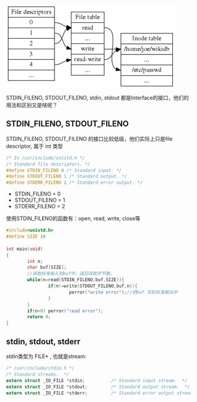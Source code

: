 ![](/assets/File_table_and_inode_table.png)

STDIN_FILENO, STDOUT_FILENO, stdin, stdout 都是Interface的接口，他们的用法和区别又是啥呢？

## STDIN_FILENO, STDOUT_FILENO

STDIN_FILENO, STDOUT_FILENO 的接口比较低级，他们实际上只是file descriptor, 属于 int 类型

```c
/* In /usr/include/unistd.h */
/* Standard file descriptors. */
#define STDIN_FILENO 0 /* Standard input. */
#define STDOUT_FILENO 1 /* Standard output. */
#define STDERR_FILENO 2 /* Standard error output. */
```
- STDIN_FILENO = 0
- STDOUT_FILENO = 1
- STDERR_FILENO  = 2

使用STDIN_FILENO的函数有：open, read, write, close等

```c
#include<unistd.h>
#define SIZE 10

int main(void)
{
        int n;
        char buf[SIZE];
        //读取标准输入到buf中，返回读取字节数。
        while(n=read(STDIN_FILENO,buf,SIZE)){   
                if(n!=write(STDOUT_FILENO,buf,n)){ 
                        perror("write error");//把buf 写到标准输出中
                }
        }
        if(n<0) perror("read error");   
        return 0;
}
```

## stdin, stdout, stderr

stdin类型为 FILE* , 也就是stream:
```c
/* /usr/include/stdio.h */
/* Standard streams.  */
extern struct _IO_FILE *stdin;          /* Standard input stream.  */
extern struct _IO_FILE *stdout;         /* Standard output stream.  */
extern struct _IO_FILE *stderr;         /* Standard error output stream.  */
```